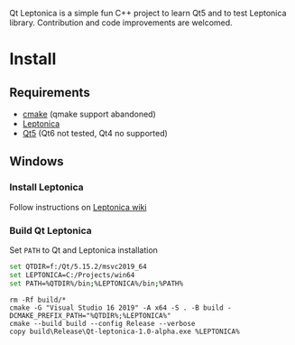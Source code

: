 Qt Leptonica is a simple fun C++ project to learn Qt5 and to test Leptonica library. Contribution and code improvements are welcomed.


# Install

## Requirements

* [cmake](https://cmake.org/) (qmake support abandoned)
* [Leptonica](https://github.com/DanBloomberg/leptonica)
* [Qt5](https://www.qt.io/download-open-source) (Qt6 not tested, Qt4 no supported)

## Windows

### Install Leptonica

Follow instructions on [Leptonica wiki](https://github.com/DanBloomberg/leptonica/wiki#windows)

### Build Qt Leptonica

Set `PATH` to Qt and Leptonica installation

```sh
set QTDIR=f:/Qt/5.15.2/msvc2019_64
set LEPTONICA=C:/Projects/win64
set PATH=%QTDIR%/bin;%LEPTONICA%/bin;%PATH%
```

```
rm -Rf build/*
cmake -G "Visual Studio 16 2019" -A x64 -S . -B build -DCMAKE_PREFIX_PATH="%QTDIR%;%LEPTONICA%"
cmake --build build --config Release --verbose
copy build\Release\Qt-leptonica-1.0-alpha.exe %LEPTONICA%
```
